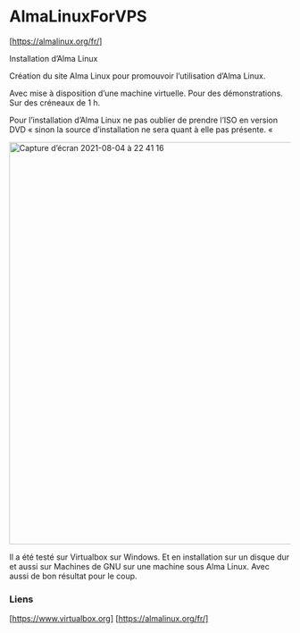 # AlmaLinuxForVPS


[https://almalinux.org/fr/]


Installation d’Alma Linux 

Création du site Alma Linux pour promouvoir l’utilisation d’Alma Linux. 

Avec mise à disposition d’une machine virtuelle. Pour des démonstrations. Sur des créneaux de 1 h. 


Pour l’installation d’Alma Linux ne pas oublier de prendre l’ISO en version DVD « sinon la source d’installation ne sera quant à elle pas présente. « 


<img width="720" alt="Capture d’écran 2021-08-04 à 22 41 16" src="https://user-images.githubusercontent.com/36453304/128252258-ed1f3200-5ad8-47cb-858b-9ffac0be163e.png">

Il a été testé sur Virtualbox sur Windows. Et en installation sur un disque dur et aussi sur Machines de GNU sur une machine sous Alma Linux. Avec aussi de bon résultat pour le coup. 


### Liens 


[https://www.virtualbox.org]
[https://almalinux.org/fr/]
